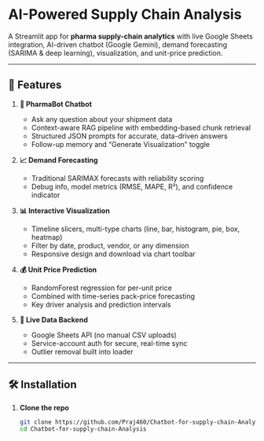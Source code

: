 # AI-Powered Supply Chain Analysis

A Streamlit app for **pharma supply-chain analytics** with live Google Sheets integration, AI-driven chatbot (Google Gemini), demand forecasting (SARIMA & deep learning), visualization, and unit-price prediction.

---

## 🚀 Features

1. **🤖 PharmaBot Chatbot**  
   - Ask any question about your shipment data  
   - Context-aware RAG pipeline with embedding-based chunk retrieval  
   - Structured JSON prompts for accurate, data-driven answers  
   - Follow-up memory and “Generate Visualization” toggle  

2. **📈 Demand Forecasting**  
   - Traditional SARIMAX forecasts with reliability scoring   
   - Debug info, model metrics (RMSE, MAPE, R²), and confidence indicator  

3. **📊 Interactive Visualization**  
   - Timeline slicers, multi-type charts (line, bar, histogram, pie, box, heatmap)  
   - Filter by date, product, vendor, or any dimension  
   - Responsive design and download via chart toolbar  

4. **💰 Unit Price Prediction**  
   - RandomForest regression for per-unit price  
   - Combined with time-series pack-price forecasting  
   - Key driver analysis and prediction intervals  

5. **🔄 Live Data Backend**  
   - Google Sheets API (no manual CSV uploads)  
   - Service-account auth for secure, real-time sync  
   - Outlier removal built into loader  

---

## 🛠️ Installation

1. **Clone the repo**  
   ```bash
   git clone https://github.com/Praj460/Chatbot-for-supply-chain-Analysis.git
   cd Chatbot-for-supply-chain-Analysis
